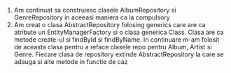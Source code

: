 1) Am continuat sa construiesc clasele AlbumRepository si GenreRepository in aceeasi maniera ca la compulsory
2) Am creat o clasa AbstractRepository folosing generics care are ca atribute un EntityManagerFactory si o clasa generica Class<T>. Clasa are ca metode create-ul si findById si findByName. In continuare m-am folosit de aceasta clasa pentru a reface clasele repo pentru Album, Artist si Genre. Fiecare clasa de repository extinde AbstractRepository la care se adauga si alte metode in functie de caz
